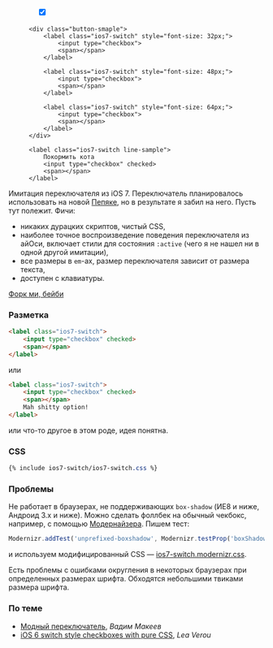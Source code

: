 <style>
    /* demo styles */
    .button-demo .button-smaple {
        margin-bottom: 1.2em;
        line-height: 1em;
    }

    .button-demo .button-smaple label {
        vertical-align: middle;
        margin: 8px 16px; /* fallback */
        margin: 0.5rem 1rem;
    }

    .button-demo .ios7-switch.line-sample {
        display: block;
        font-size: 1.2em;
        text-align: left;
        max-width: 25em;
        line-height: 1.5em;
        margin: 0 auto;
        border: solid #eee;
        border-width: 1px 0 1px 0;
        padding: 0.5em 1em;
        -webkit-user-select: none;
        -moz-user-select: none;
        -ms-user-select: none;
        user-select: none;
    }

    .button-demo .line-sample span {
        float: right;
        font-size: 1.5em;
    }

{% include ios7-switch/ios7-switch.modernizr.css %}
</style>

<figure class="button-demo">
    <div class="button-smaple">
        <label class="ios7-switch" style="font-size: 128px;">
            <input type="checkbox" checked>
            <span></span>
        </label>
    </div>

    <div class="button-smaple">
        <label class="ios7-switch" style="font-size: 32px;">
            <input type="checkbox">
            <span></span>
        </label>

        <label class="ios7-switch" style="font-size: 48px;">
            <input type="checkbox">
            <span></span>
        </label>

        <label class="ios7-switch" style="font-size: 64px;">
            <input type="checkbox">
            <span></span>
        </label>
    </div>

    <label class="ios7-switch line-sample">
        Покормить кота
        <input type="checkbox" checked>
        <span></span>
    </label>
</figure>


Имитация переключателя из iOS 7. Переключатель планировалось использовать на новой [Пепяке](http://pepyaka.su), но в результате я забил на него. Пусть тут полежит. Фичи:

- никаких дурацких скриптов, чистый CSS,
- наиболее точное воспроизведение поведения переключателя из айОси, включает стили для состояния `:active` (чего я не нашел ни в одной другой имитации),
- все размеры в `em`-ах, размер переключателя зависит от размера текста,
- доступен с клавиатуры.

<a href="https://github.com/wilddeer/ios7-switch" class="iconlink"><i class="icon-github"> </i><span>Форк ми, бейби</span></a>

### Разметка

```html
<label class="ios7-switch">
    <input type="checkbox" checked>
    <span></span>
</label>
```

или

```html
<label class="ios7-switch">
    <input type="checkbox" checked>
    <span></span>
    Mah shitty option!
</label>
```

или что-то другое в этом роде, идея понятна.

### CSS

```css
{% include ios7-switch/ios7-switch.css %}
```

### Проблемы

Не работает в браузерах, не поддерживающих `box-shadow` (ИЕ8 и ниже, Андроид 3.x и ниже). Можно сделать фоллбек на обычный чекбокс, например, с помощью [Модернайзера](http://modernizr.com). Пишем тест:

```js
Modernizr.addTest('unprefixed-boxshadow', Modernizr.testProp('boxShadow', '1px 1px', true));
```

и используем модифицированный CSS — <a href="https://raw.githubusercontent.com/wilddeer/ios7-switch/master/ios7-switch.modernizr.css" class="iconlink"><i class="icon-cloud-download"> </i><span>ios7-switch.modernizr.css</span></a>.

Есть проблемы с ошибками округления в некоторых браузерах при определенных размерах шрифта. Обходятся небольшими твиками размера шрифта.

### По теме

- [Модный переключатель](http://pepelsbey.net/2012/08/stylish-switch/), *Вадим Макеев*
- [iOS 6 switch style checkboxes with pure CSS](http://lea.verou.me/2013/03/ios-6-switch-style-checkboxes-with-pure-css/), *Lea Verou*
